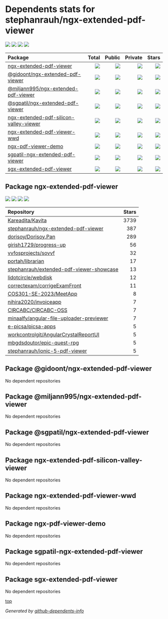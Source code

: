 # Dependents stats for stephanrauh/ngx-extended-pdf-viewer

[![](https://img.shields.io/static/v1?label=Used%20by&message=2082&color=informational&logo=slickpic)](https://github.com/stephanrauh/ngx-extended-pdf-viewer/network/dependents)
[![](https://img.shields.io/static/v1?label=Used%20by%20(public)&message=17&color=informational&logo=slickpic)](https://github.com/stephanrauh/ngx-extended-pdf-viewer/network/dependents)
[![](https://img.shields.io/static/v1?label=Used%20by%20(private)&message=2065&color=informational&logo=slickpic)](https://github.com/stephanrauh/ngx-extended-pdf-viewer/network/dependents)
[![](https://img.shields.io/static/v1?label=Used%20by%20(stars)&message=394&color=informational&logo=slickpic)](https://github.com/stephanrauh/ngx-extended-pdf-viewer/network/dependents)

| Package    | Total  | Public | Private | Stars |
| :--------  | -----: | -----: | -----:  | ----: |
| [ngx-extended-pdf-viewer](#package-ngx-extended-pdf-viewer)    | [![](https://img.shields.io/static/v1?label=Used%20by&message=2082&color=informational&logo=slickpic)](https://github.com/stephanrauh/ngx-extended-pdf-viewer/network/dependents?package_id=UGFja2FnZS02MTU1NDMzMQ%3D%3D)  | [![](https://img.shields.io/static/v1?label=Used%20by%20(public)&message=17&color=informational&logo=slickpic)](https://github.com/stephanrauh/ngx-extended-pdf-viewer/network/dependents?package_id=UGFja2FnZS02MTU1NDMzMQ%3D%3D) | [![](https://img.shields.io/static/v1?label=Used%20by%20(private)&message=2065&color=informational&logo=slickpic)](https://github.com/stephanrauh/ngx-extended-pdf-viewer/network/dependents?package_id=UGFja2FnZS02MTU1NDMzMQ%3D%3D) | [![](https://img.shields.io/static/v1?label=Used%20by%20(stars)&message=394&color=informational&logo=slickpic)](https://github.com/stephanrauh/ngx-extended-pdf-viewer/network/dependents?package_id=UGFja2FnZS02MTU1NDMzMQ%3D%3D) |
| [@gidoont/ngx-extended-pdf-viewer](#package-gidoontngx-extended-pdf-viewer)    | [![](https://img.shields.io/static/v1?label=Used%20by&message=0&color=informational&logo=slickpic)](https://github.com/stephanrauh/ngx-extended-pdf-viewer/network/dependents?package_id=UGFja2FnZS0zMTE0MjU2OTYw)  | [![](https://img.shields.io/static/v1?label=Used%20by%20(public)&message=0&color=informational&logo=slickpic)](https://github.com/stephanrauh/ngx-extended-pdf-viewer/network/dependents?package_id=UGFja2FnZS0zMTE0MjU2OTYw) | [![](https://img.shields.io/static/v1?label=Used%20by%20(private)&message=0&color=informational&logo=slickpic)](https://github.com/stephanrauh/ngx-extended-pdf-viewer/network/dependents?package_id=UGFja2FnZS0zMTE0MjU2OTYw) | [![](https://img.shields.io/static/v1?label=Used%20by%20(stars)&message=0&color=informational&logo=slickpic)](https://github.com/stephanrauh/ngx-extended-pdf-viewer/network/dependents?package_id=UGFja2FnZS0zMTE0MjU2OTYw) |
| [@miljann995/ngx-extended-pdf-viewer](#package-miljann995ngx-extended-pdf-viewer)    | [![](https://img.shields.io/static/v1?label=Used%20by&message=0&color=informational&logo=slickpic)](https://github.com/stephanrauh/ngx-extended-pdf-viewer/network/dependents?package_id=UGFja2FnZS0xNjY5OTMxMzk1)  | [![](https://img.shields.io/static/v1?label=Used%20by%20(public)&message=0&color=informational&logo=slickpic)](https://github.com/stephanrauh/ngx-extended-pdf-viewer/network/dependents?package_id=UGFja2FnZS0xNjY5OTMxMzk1) | [![](https://img.shields.io/static/v1?label=Used%20by%20(private)&message=0&color=informational&logo=slickpic)](https://github.com/stephanrauh/ngx-extended-pdf-viewer/network/dependents?package_id=UGFja2FnZS0xNjY5OTMxMzk1) | [![](https://img.shields.io/static/v1?label=Used%20by%20(stars)&message=0&color=informational&logo=slickpic)](https://github.com/stephanrauh/ngx-extended-pdf-viewer/network/dependents?package_id=UGFja2FnZS0xNjY5OTMxMzk1) |
| [@sgpatil/ngx-extended-pdf-viewer](#package-sgpatilngx-extended-pdf-viewer)    | [![](https://img.shields.io/static/v1?label=Used%20by&message=0&color=informational&logo=slickpic)](https://github.com/stephanrauh/ngx-extended-pdf-viewer/network/dependents?package_id=UGFja2FnZS02NTU0NjcyMzk%3D)  | [![](https://img.shields.io/static/v1?label=Used%20by%20(public)&message=0&color=informational&logo=slickpic)](https://github.com/stephanrauh/ngx-extended-pdf-viewer/network/dependents?package_id=UGFja2FnZS02NTU0NjcyMzk%3D) | [![](https://img.shields.io/static/v1?label=Used%20by%20(private)&message=0&color=informational&logo=slickpic)](https://github.com/stephanrauh/ngx-extended-pdf-viewer/network/dependents?package_id=UGFja2FnZS02NTU0NjcyMzk%3D) | [![](https://img.shields.io/static/v1?label=Used%20by%20(stars)&message=0&color=informational&logo=slickpic)](https://github.com/stephanrauh/ngx-extended-pdf-viewer/network/dependents?package_id=UGFja2FnZS02NTU0NjcyMzk%3D) |
| [ngx-extended-pdf-silicon-valley-viewer](#package-ngx-extended-pdf-silicon-valley-viewer)    | [![](https://img.shields.io/static/v1?label=Used%20by&message=0&color=informational&logo=slickpic)](https://github.com/stephanrauh/ngx-extended-pdf-viewer/network/dependents?package_id=UGFja2FnZS00MDk4MTYwMzk2)  | [![](https://img.shields.io/static/v1?label=Used%20by%20(public)&message=0&color=informational&logo=slickpic)](https://github.com/stephanrauh/ngx-extended-pdf-viewer/network/dependents?package_id=UGFja2FnZS00MDk4MTYwMzk2) | [![](https://img.shields.io/static/v1?label=Used%20by%20(private)&message=0&color=informational&logo=slickpic)](https://github.com/stephanrauh/ngx-extended-pdf-viewer/network/dependents?package_id=UGFja2FnZS00MDk4MTYwMzk2) | [![](https://img.shields.io/static/v1?label=Used%20by%20(stars)&message=0&color=informational&logo=slickpic)](https://github.com/stephanrauh/ngx-extended-pdf-viewer/network/dependents?package_id=UGFja2FnZS00MDk4MTYwMzk2) |
| [ngx-extended-pdf-viewer-wwd](#package-ngx-extended-pdf-viewer-wwd)    | [![](https://img.shields.io/static/v1?label=Used%20by&message=0&color=informational&logo=slickpic)](https://github.com/stephanrauh/ngx-extended-pdf-viewer/network/dependents?package_id=UGFja2FnZS01NjI3MTE5ODA%3D)  | [![](https://img.shields.io/static/v1?label=Used%20by%20(public)&message=0&color=informational&logo=slickpic)](https://github.com/stephanrauh/ngx-extended-pdf-viewer/network/dependents?package_id=UGFja2FnZS01NjI3MTE5ODA%3D) | [![](https://img.shields.io/static/v1?label=Used%20by%20(private)&message=0&color=informational&logo=slickpic)](https://github.com/stephanrauh/ngx-extended-pdf-viewer/network/dependents?package_id=UGFja2FnZS01NjI3MTE5ODA%3D) | [![](https://img.shields.io/static/v1?label=Used%20by%20(stars)&message=0&color=informational&logo=slickpic)](https://github.com/stephanrauh/ngx-extended-pdf-viewer/network/dependents?package_id=UGFja2FnZS01NjI3MTE5ODA%3D) |
| [ngx-pdf-viewer-demo](#package-ngx-pdf-viewer-demo)    | [![](https://img.shields.io/static/v1?label=Used%20by&message=0&color=informational&logo=slickpic)](https://github.com/stephanrauh/ngx-extended-pdf-viewer/network/dependents?package_id=UGFja2FnZS0yODc5MDQ2ODE%3D)  | [![](https://img.shields.io/static/v1?label=Used%20by%20(public)&message=0&color=informational&logo=slickpic)](https://github.com/stephanrauh/ngx-extended-pdf-viewer/network/dependents?package_id=UGFja2FnZS0yODc5MDQ2ODE%3D) | [![](https://img.shields.io/static/v1?label=Used%20by%20(private)&message=0&color=informational&logo=slickpic)](https://github.com/stephanrauh/ngx-extended-pdf-viewer/network/dependents?package_id=UGFja2FnZS0yODc5MDQ2ODE%3D) | [![](https://img.shields.io/static/v1?label=Used%20by%20(stars)&message=0&color=informational&logo=slickpic)](https://github.com/stephanrauh/ngx-extended-pdf-viewer/network/dependents?package_id=UGFja2FnZS0yODc5MDQ2ODE%3D) |
| [sgpatil-ngx-extended-pdf-viewer](#package-sgpatil-ngx-extended-pdf-viewer)    | [![](https://img.shields.io/static/v1?label=Used%20by&message=0&color=informational&logo=slickpic)](https://github.com/stephanrauh/ngx-extended-pdf-viewer/network/dependents?package_id=UGFja2FnZS02MzYwMTIyNzk%3D)  | [![](https://img.shields.io/static/v1?label=Used%20by%20(public)&message=0&color=informational&logo=slickpic)](https://github.com/stephanrauh/ngx-extended-pdf-viewer/network/dependents?package_id=UGFja2FnZS02MzYwMTIyNzk%3D) | [![](https://img.shields.io/static/v1?label=Used%20by%20(private)&message=0&color=informational&logo=slickpic)](https://github.com/stephanrauh/ngx-extended-pdf-viewer/network/dependents?package_id=UGFja2FnZS02MzYwMTIyNzk%3D) | [![](https://img.shields.io/static/v1?label=Used%20by%20(stars)&message=0&color=informational&logo=slickpic)](https://github.com/stephanrauh/ngx-extended-pdf-viewer/network/dependents?package_id=UGFja2FnZS02MzYwMTIyNzk%3D) |
| [sgx-extended-pdf-viewer](#package-sgx-extended-pdf-viewer)    | [![](https://img.shields.io/static/v1?label=Used%20by&message=0&color=informational&logo=slickpic)](https://github.com/stephanrauh/ngx-extended-pdf-viewer/network/dependents?package_id=UGFja2FnZS02MzY5MDQ0MDY%3D)  | [![](https://img.shields.io/static/v1?label=Used%20by%20(public)&message=0&color=informational&logo=slickpic)](https://github.com/stephanrauh/ngx-extended-pdf-viewer/network/dependents?package_id=UGFja2FnZS02MzY5MDQ0MDY%3D) | [![](https://img.shields.io/static/v1?label=Used%20by%20(private)&message=0&color=informational&logo=slickpic)](https://github.com/stephanrauh/ngx-extended-pdf-viewer/network/dependents?package_id=UGFja2FnZS02MzY5MDQ0MDY%3D) | [![](https://img.shields.io/static/v1?label=Used%20by%20(stars)&message=0&color=informational&logo=slickpic)](https://github.com/stephanrauh/ngx-extended-pdf-viewer/network/dependents?package_id=UGFja2FnZS02MzY5MDQ0MDY%3D) |

## Package ngx-extended-pdf-viewer

[![](https://img.shields.io/static/v1?label=Used%20by&message=2082&color=informational&logo=slickpic)](https://github.com/stephanrauh/ngx-extended-pdf-viewer/network/dependents?package_id=UGFja2FnZS02MTU1NDMzMQ%3D%3D)
[![](https://img.shields.io/static/v1?label=Used%20by%20(public)&message=17&color=informational&logo=slickpic)](https://github.com/stephanrauh/ngx-extended-pdf-viewer/network/dependents?package_id=UGFja2FnZS02MTU1NDMzMQ%3D%3D)
[![](https://img.shields.io/static/v1?label=Used%20by%20(private)&message=2065&color=informational&logo=slickpic)](https://github.com/stephanrauh/ngx-extended-pdf-viewer/network/dependents?package_id=UGFja2FnZS02MTU1NDMzMQ%3D%3D)
[![](https://img.shields.io/static/v1?label=Used%20by%20(stars)&message=394&color=informational&logo=slickpic)](https://github.com/stephanrauh/ngx-extended-pdf-viewer/network/dependents?package_id=UGFja2FnZS02MTU1NDMzMQ%3D%3D)

| Repository | Stars  |
| :--------  | -----: |
|[Kareadita/Kavita](https://github.com/Kareadita/Kavita) | 3739 |
|[stephanrauh/ngx-extended-pdf-viewer](https://github.com/stephanrauh/ngx-extended-pdf-viewer) | 387 |
|[dorisoy/Dorisoy.Pan](https://github.com/dorisoy/Dorisoy.Pan) | 289 |
|[girish1729/progress-up](https://github.com/girish1729/progress-up) | 56 |
|[vvfosprojects/sovvf](https://github.com/vvfosprojects/sovvf) | 32 |
|[portah/librarian](https://github.com/portah/librarian) | 17 |
|[stephanrauh/extended-pdf-viewer-showcase](https://github.com/stephanrauh/extended-pdf-viewer-showcase) | 13 |
|[lidotcircle/webdisk](https://github.com/lidotcircle/webdisk) | 12 |
|[correctexam/corrigeExamFront](https://github.com/correctexam/corrigeExamFront) | 11 |
|[COS301-SE-2023/MeetApp](https://github.com/COS301-SE-2023/MeetApp) | 8 |
|[nihira2020/invoiceapp](https://github.com/nihira2020/invoiceapp) | 7 |
|[CIRCABC/CIRCABC-OSS](https://github.com/CIRCABC/CIRCABC-OSS) | 7 |
|[minaalfy/angular-file-uploader-previewer](https://github.com/minaalfy/angular-file-uploader-previewer) | 7 |
|[e-picsa/picsa-apps](https://github.com/e-picsa/picsa-apps) | 5 |
|[workcontrolgit/AngularCrystalReportUI](https://github.com/workcontrolgit/AngularCrystalReportUI) | 5 |
|[mbgdsdoutor/epic-quest-rpg](https://github.com/mbgdsdoutor/epic-quest-rpg) | 5 |
|[stephanrauh/ionic-5-pdf-viewer](https://github.com/stephanrauh/ionic-5-pdf-viewer) | 5 |

## Package @gidoont/ngx-extended-pdf-viewer

No dependent repositories

## Package @miljann995/ngx-extended-pdf-viewer

No dependent repositories

## Package @sgpatil/ngx-extended-pdf-viewer

No dependent repositories

## Package ngx-extended-pdf-silicon-valley-viewer

No dependent repositories

## Package ngx-extended-pdf-viewer-wwd

No dependent repositories

## Package ngx-pdf-viewer-demo

No dependent repositories

## Package sgpatil-ngx-extended-pdf-viewer

No dependent repositories

## Package sgx-extended-pdf-viewer

No dependent repositories

[top](#main)

_Generated by [github-dependents-info](https://github.com/nvuillam/github-dependents-info)_